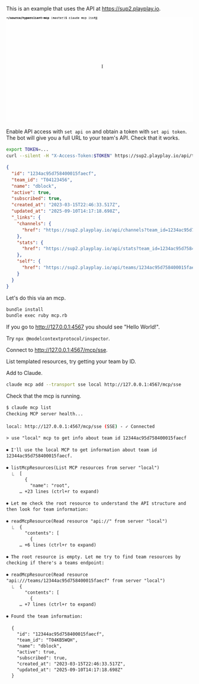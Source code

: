 This is an example that uses the API at https://sup2.playplay.io.

![](mcp.gif)

Enable API access with `set api on` and obtain a token with `set api token`. The bot will give you a full URL to your team's API. Check that it works.

```bash
export TOKEN=...
curl --silent -H "X-Access-Token:$TOKEN" https://sup2.playplay.io/api/teams/1234ac95d758400015faecf | jq
```

```json
{
  "id": "1234ac95d758400015faecf",
  "team_id": "T04123456",
  "name": "dblock",
  "active": true,
  "subscribed": true,
  "created_at": "2023-03-15T22:46:33.517Z",
  "updated_at": "2025-09-10T14:17:18.698Z",
  "_links": {
    "channels": {
      "href": "https://sup2.playplay.io/api/channels?team_id=1234ac95d758400015faecf"
    },
    "stats": {
      "href": "https://sup2.playplay.io/api/stats?team_id=1234ac95d758400015faecf"
    },
    "self": {
      "href": "https://sup2.playplay.io/api/teams/1234ac95d758400015faecf"
    }
  }
}
```

Let's do this via an mcp.

```bash
bundle install
bundle exec ruby mcp.rb
```

If you go to http://127.0.0.1:4567 you should see "Hello World!".

Try `npx @modelcontextprotocol/inspector`.

Connect to http://127.0.0.1:4567/mcp/sse.

List templated resources, try getting your team by ID.

Add to Claude.

```bash
claude mcp add --transport sse local http://127.0.0.1:4567/mcp/sse
```

Check that the mcp is running.

```bash
$ claude mcp list
Checking MCP server health...

local: http://127.0.0.1:4567/mcp/sse (SSE) - ✓ Connected
```

```
> use "local" mcp to get info about team id 12344ac95d758400015faecf

⏺ I'll use the local MCP to get information about team id 12344ac95d758400015faecf.

⏺ listMcpResources(List MCP resources from server "local")
  ⎿  [                             
       {
         "name": "root",
     … +23 lines (ctrl+r to expand)

⏺ Let me check the root resource to understand the API structure and then look for team information:

⏺ readMcpResource(Read resource "api://" from server "local")
  ⎿  {                            
       "contents": [
         {
     … +6 lines (ctrl+r to expand)

⏺ The root resource is empty. Let me try to find team resources by checking if there's a teams endpoint:

⏺ readMcpResource(Read resource "api:///teams/12344ac95d758400015faecf" from server "local")
  ⎿  {                            
       "contents": [
         {
     … +7 lines (ctrl+r to expand)

⏺ Found the team information:

  {
    "id": "12344ac95d758400015faecf",
    "team_id": "T04KB5WQH",
    "name": "dblock",
    "active": true,
    "subscribed": true,
    "created_at": "2023-03-15T22:46:33.517Z",
    "updated_at": "2025-09-10T14:17:18.698Z"
  }

```

